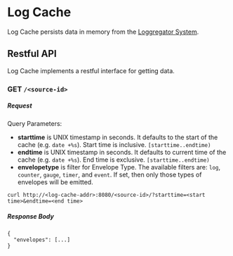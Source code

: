 Log Cache
=========

Log Cache persists data in memory from the [Loggregator
System](https://github.com/cloudfoundry/loggregator).

## Restful API

Log Cache implements a restful interface for getting data.

### **GET** `/<source-id>`

##### Request

Query Parameters:

- **starttime** is UNIX timestamp in seconds. It defaults to the start of the
  cache (e.g. `date +%s`). Start time is inclusive. `[starttime..endtime)`
- **endtime** is UNIX timestamp in seconds. It defaults to current time of the
  cache (e.g. `date +%s`). End time is exclusive. `[starttime..endtime)`
- **envelopetype** is filter for Envelope Type. The available filters are:
  `log`, `counter`, `gauge`, `timer`, and `event`. If set, then only those
  types of envelopes will be emitted.

```
curl http://<log-cache-addr>:8080/<source-id>/?starttime=<start time>&endtime=<end time>
```

##### Response Body
```
{
  "envelopes": [...]
}
```
